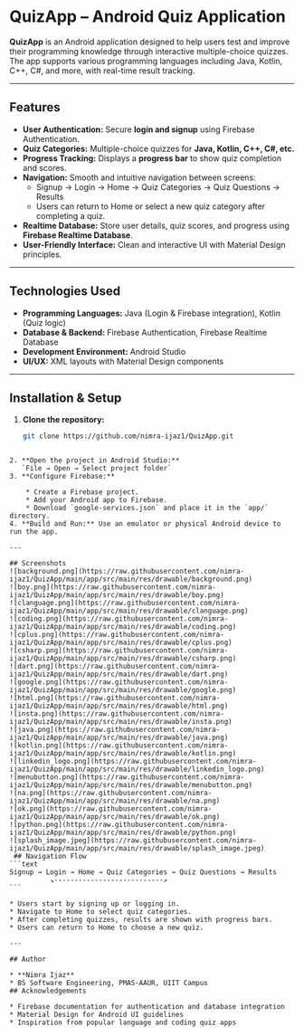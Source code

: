 # QuizApp – Android Quiz Application

**QuizApp** is an Android application designed to help users test and improve their programming knowledge through interactive multiple-choice quizzes. The app supports various programming languages including Java, Kotlin, C++, C#, and more, with real-time result tracking.

---

## Features

- **User Authentication:** Secure **login and signup** using Firebase Authentication.  
- **Quiz Categories:** Multiple-choice quizzes for **Java, Kotlin, C++, C#, etc.**  
- **Progress Tracking:** Displays a **progress bar** to show quiz completion and scores.  
- **Navigation:** Smooth and intuitive navigation between screens:
  - Signup → Login → Home → Quiz Categories → Quiz Questions → Results  
  - Users can return to Home or select a new quiz category after completing a quiz.
- **Realtime Database:** Store user details, quiz scores, and progress using **Firebase Realtime Database**.  
- **User-Friendly Interface:** Clean and interactive UI with Material Design principles.

---

## Technologies Used

- **Programming Languages:** Java (Login & Firebase integration), Kotlin (Quiz logic)  
- **Database & Backend:** Firebase Authentication, Firebase Realtime Database  
- **Development Environment:** Android Studio  
- **UI/UX:** XML layouts with Material Design components  

---

## Installation & Setup

1. **Clone the repository:**
   ```bash
   git clone https://github.com/nimra-ijaz1/QuizApp.git
````

2. **Open the project in Android Studio:**
   `File → Open → Select project folder`
3. **Configure Firebase:**

    * Create a Firebase project.
    * Add your Android app to Firebase.
    * Download `google-services.json` and place it in the `app/` directory.
4. **Build and Run:** Use an emulator or physical Android device to run the app.

---

## Screenshots
![background.png](https://raw.githubusercontent.com/nimra-ijaz1/QuizApp/main/app/src/main/res/drawable/background.png)
![boy.png](https://raw.githubusercontent.com/nimra-ijaz1/QuizApp/main/app/src/main/res/drawable/boy.png)
![clanguage.png](https://raw.githubusercontent.com/nimra-ijaz1/QuizApp/main/app/src/main/res/drawable/clanguage.png)
![coding.png](https://raw.githubusercontent.com/nimra-ijaz1/QuizApp/main/app/src/main/res/drawable/coding.png)
![cplus.png](https://raw.githubusercontent.com/nimra-ijaz1/QuizApp/main/app/src/main/res/drawable/cplus.png)
![csharp.png](https://raw.githubusercontent.com/nimra-ijaz1/QuizApp/main/app/src/main/res/drawable/csharp.png)
![dart.png](https://raw.githubusercontent.com/nimra-ijaz1/QuizApp/main/app/src/main/res/drawable/dart.png)
![google.png](https://raw.githubusercontent.com/nimra-ijaz1/QuizApp/main/app/src/main/res/drawable/google.png)
![html.png](https://raw.githubusercontent.com/nimra-ijaz1/QuizApp/main/app/src/main/res/drawable/html.png)
![insta.png](https://raw.githubusercontent.com/nimra-ijaz1/QuizApp/main/app/src/main/res/drawable/insta.png)
![java.png](https://raw.githubusercontent.com/nimra-ijaz1/QuizApp/main/app/src/main/res/drawable/java.png)
![kotlin.png](https://raw.githubusercontent.com/nimra-ijaz1/QuizApp/main/app/src/main/res/drawable/kotlin.png)
![linkedin_logo.png](https://raw.githubusercontent.com/nimra-ijaz1/QuizApp/main/app/src/main/res/drawable/linkedin_logo.png)
![menubutton.png](https://raw.githubusercontent.com/nimra-ijaz1/QuizApp/main/app/src/main/res/drawable/menubutton.png)
![na.png](https://raw.githubusercontent.com/nimra-ijaz1/QuizApp/main/app/src/main/res/drawable/na.png)
![ok.png](https://raw.githubusercontent.com/nimra-ijaz1/QuizApp/main/app/src/main/res/drawable/ok.png)
![python.png](https://raw.githubusercontent.com/nimra-ijaz1/QuizApp/main/app/src/main/res/drawable/python.png)
![splash_image.jpeg](https://raw.githubusercontent.com/nimra-ijaz1/QuizApp/main/app/src/main/res/drawable/splash_image.jpeg)
 ## Navigation Flow
```text
Signup → Login → Home → Quiz Categories → Quiz Questions → Results
          ↘---------------------------↗
```

* Users start by signing up or logging in.
* Navigate to Home to select quiz categories.
* After completing quizzes, results are shown with progress bars.
* Users can return to Home to choose a new quiz.

---

## Author

* **Nimra Ijaz**
* BS Software Engineering, PMAS-AAUR, UIIT Campus
## Acknowledgements

* Firebase documentation for authentication and database integration
* Material Design for Android UI guidelines
* Inspiration from popular language and coding quiz apps



